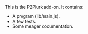 This is the P2Plurk add-on.  It contains:

* A program (lib/main.js).
* A few tests.
* Some meager documentation.
